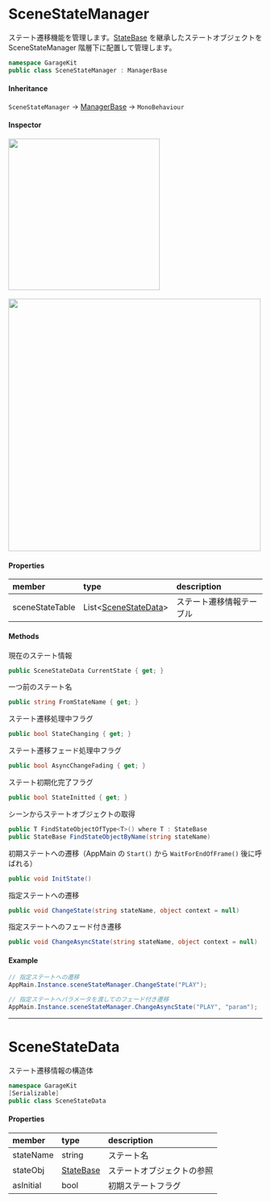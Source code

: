 # SceneStateManager

ステート遷移機能を管理します。[StateBase](~/Scripts_ja/Utils/State/Base/StateBase.md) を継承したステートオブジェクトを SceneStateManager 階層下に配置して管理します。

```csharp
namespace GarageKit
public class SceneStateManager : ManagerBase
```

#### Inheritance

`SceneStateManager` -> [ManagerBase](~/Scripts_ja/Utils/Manager/Base/ManagerBase.md) -> `MonoBehaviour`

#### Inspector

<img src="~/image/script_reference/scenestatemanager_hierarchy.png" width="300px"/>
<br/>
<br/>
<img src="~/image/script_reference/scenestatemanager_inspector.png" width="500px"/>

#### Properties

|member|type|description|
|:--|:--|:--|
|sceneStateTable|List<[SceneStateData](#scenestatedata)>|ステート遷移情報テーブル|

#### Methods

現在のステート情報
```csharp
public SceneStateData CurrentState { get; }
```

一つ前のステート名
```csharp
public string FromStateName { get; }
```

ステート遷移処理中フラグ
```csharp
public bool StateChanging { get; }
```

ステート遷移フェード処理中フラグ
```csharp
public bool AsyncChangeFading { get; }
```

ステート初期化完了フラグ
```csharp
public bool StateInitted { get; }
```

シーンからステートオブジェクトの取得
```csharp
public T FindStateObjectOfType<T>() where T : StateBase
public StateBase FindStateObjectByName(string stateName)
```

初期ステートへの遷移（AppMain の `Start()` から `WaitForEndOfFrame()` 後に呼ばれる）
```csharp
public void InitState()
```

指定ステートへの遷移
```csharp
public void ChangeState(string stateName, object context = null)
```

指定ステートへのフェード付き遷移
```csharp
public void ChangeAsyncState(string stateName, object context = null)
```

#### Example

```csharp
// 指定ステートへの遷移
AppMain.Instance.sceneStateManager.ChangeState("PLAY");

// 指定ステートへパラメータを渡してのフェード付き遷移　
AppMain.Instance.sceneStateManager.ChangeAsyncState("PLAY", "param");
```

---

# SceneStateData

ステート遷移情報の構造体

```csharp
namespace GarageKit
[Serializable]
public class SceneStateData
```

#### Properties

|member|type|description|
|:--|:--|:--|
|stateName|string|ステート名|
|stateObj|[StateBase](~/Scripts_ja/Utils/State/Base/StateBase.md)|ステートオブジェクトの参照|
|asInitial|bool|初期ステートフラグ|
